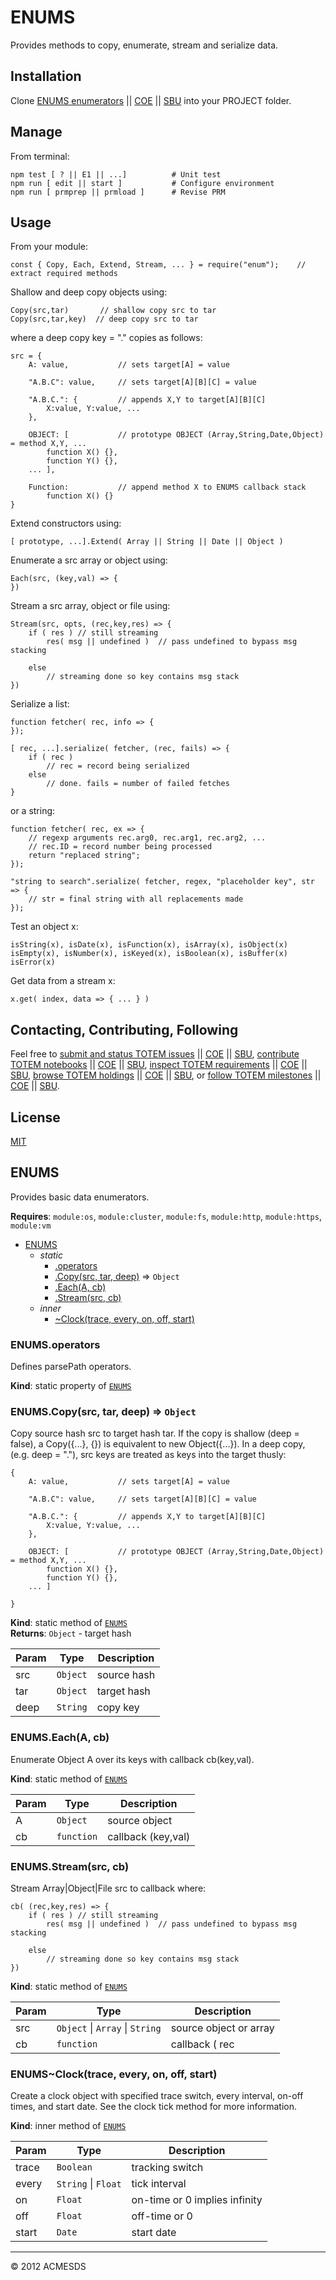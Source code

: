 # ENUMS

Provides methods to copy, enumerate, stream and serialize data.

## Installation

Clone [ENUMS enumerators](https://github.com/totemstan/enum) || [COE](https://sc.appdev.proj.coe/acmesds/enum) || [SBU](https://gitlab.west.nga.ic.gov/acmesds/enum) into your PROJECT folder.  

## Manage 

From terminal:

	npm test [ ? || E1 || ...]			# Unit test
	npm run [ edit || start ]			# Configure environment
	npm run [ prmprep || prmload ]		# Revise PRM

## Usage

From your module:

	const { Copy, Each, Extend, Stream, ... } = require("enum");  	// extract required methods
	
Shallow and deep copy objects using:

	Copy(src,tar)  		// shallow copy src to tar 
	Copy(src,tar,key)  // deep copy src to tar 

where a deep copy key = "." copies as follows:

	src = {
		A: value,			// sets target[A] = value

		"A.B.C": value, 	// sets target[A][B][C] = value

		"A.B.C.": {			// appends X,Y to target[A][B][C]
			X:value, Y:value, ...
		},	

		OBJECT: [ 			// prototype OBJECT (Array,String,Date,Object) = method X,Y, ...
			function X() {}, 
			function Y() {}, 
		... ],

		Function: 			// append method X to ENUMS callback stack
			function X() {}
	}

Extend constructors using:

 	[ prototype, ...].Extend( Array || String || Date || Object )
	
Enumerate a src array or object using:

	Each(src, (key,val) => {
	})

Stream a src array, object or file using:


	Stream(src, opts, (rec,key,res) => {
		if ( res ) // still streaming 
			res( msg || undefined )  // pass undefined to bypass msg stacking

		else 
			// streaming done so key contains msg stack
	})
	
Serialize a list:

	function fetcher( rec, info => { 
	});
	
	[ rec, ...].serialize( fetcher, (rec, fails) => {
		if ( rec ) 
			// rec = record being serialized
		else
			// done. fails = number of failed fetches
	}
	
or a string:

	function fetcher( rec, ex => {
		// regexp arguments rec.arg0, rec.arg1, rec.arg2, ...
		// rec.ID = record number being processed
		return "replaced string";
	});
	
	"string to search".serialize( fetcher, regex, "placeholder key", str => { 
		// str = final string with all replacements made
	});
	
Test an object x:

	isString(x), isDate(x), isFunction(x), isArray(x), isObject(x)
	isEmpty(x), isNumber(x), isKeyed(x), isBoolean(x), isBuffer(x)
	isError(x)

Get data from a stream x:

	x.get( index, data => { ... } )

## Contacting, Contributing, Following

Feel free to [submit and status TOTEM issues](http://totem.zapto.org/issues.view) || [COE](https://totem.west.ile.nga.ic.gov/issues.view) || [SBU](https://totem.nga.mil/issues.view), [contribute TOTEM notebooks](http://totem.zapto.org/shares/notebooks/) || [COE](https://totem.west.ile.nga.ic.gov/shares/notebooks/) || [SBU](https://totem.nga.mil/shares/notebooks/),
[inspect TOTEM requirements](http://totem.zapto.org/reqts.view) || [COE](https://totem.west.ile.nga.ic.gov/reqts.view) || [SBU](https://totem.nga.mil/reqts.view), [browse TOTEM holdings](http://totem.zapto.org/) || [COE](https://totem.west.ile.nga.ic.gov/) || [SBU](https://totem.nga.mil/), 
or [follow TOTEM milestones](http://totem.zapto.org/milestones.view) || [COE](https://totem.west.ile.nga.ic.gov/milestones.view) || [SBU](https://totem.nga.mil/milestones.view).


## License

[MIT](LICENSE)

<a name="module_ENUMS"></a>

## ENUMS
Provides basic data enumerators.

**Requires**: <code>module:os</code>, <code>module:cluster</code>, <code>module:fs</code>, <code>module:http</code>, <code>module:https</code>, <code>module:vm</code>  

* [ENUMS](#module_ENUMS)
    * _static_
        * [.operators](#module_ENUMS.operators)
        * [.Copy(src, tar, deep)](#module_ENUMS.Copy) ⇒ <code>Object</code>
        * [.Each(A, cb)](#module_ENUMS.Each)
        * [.Stream(src, cb)](#module_ENUMS.Stream)
    * _inner_
        * [~Clock(trace, every, on, off, start)](#module_ENUMS..Clock)

<a name="module_ENUMS.operators"></a>

### ENUMS.operators
Defines parsePath operators.

**Kind**: static property of [<code>ENUMS</code>](#module_ENUMS)  
<a name="module_ENUMS.Copy"></a>

### ENUMS.Copy(src, tar, deep) ⇒ <code>Object</code>
Copy source hash src to target hash tar.  If the copy is shallow (deep = false), a 
Copy({...}, {}) is equivalent to new Object({...}).  In a deep copy,
(e.g. deep = "."), src keys are treated as keys into the target thusly:

	{	
		A: value,			// sets target[A] = value

		"A.B.C": value, 	// sets target[A][B][C] = value

		"A.B.C.": {			// appends X,Y to target[A][B][C]
			X:value, Y:value, ...
		},	

		OBJECT: [ 			// prototype OBJECT (Array,String,Date,Object) = method X,Y, ...
			function X() {}, 
			function Y() {}, 
		... ]

	}

**Kind**: static method of [<code>ENUMS</code>](#module_ENUMS)  
**Returns**: <code>Object</code> - target hash  

| Param | Type | Description |
| --- | --- | --- |
| src | <code>Object</code> | source hash |
| tar | <code>Object</code> | target hash |
| deep | <code>String</code> | copy key |

<a name="module_ENUMS.Each"></a>

### ENUMS.Each(A, cb)
Enumerate Object A over its keys with callback cb(key,val).

**Kind**: static method of [<code>ENUMS</code>](#module_ENUMS)  

| Param | Type | Description |
| --- | --- | --- |
| A | <code>Object</code> | source object |
| cb | <code>function</code> | callback (key,val) |

<a name="module_ENUMS.Stream"></a>

### ENUMS.Stream(src, cb)
Stream Array|Object|File src to callback where:

	cb( (rec,key,res) => {
		if ( res ) // still streaming 
			res( msg || undefined )  // pass undefined to bypass msg stacking

		else 
			// streaming done so key contains msg stack
	})

**Kind**: static method of [<code>ENUMS</code>](#module_ENUMS)  

| Param | Type | Description |
| --- | --- | --- |
| src | <code>Object</code> \| <code>Array</code> \| <code>String</code> | source object or array |
| cb | <code>function</code> | callback ( rec || null, key, res ) |

<a name="module_ENUMS..Clock"></a>

### ENUMS~Clock(trace, every, on, off, start)
Create a clock object with specified trace switch, every interval, on-off times, and start date.
See the clock tick method for more information.

**Kind**: inner method of [<code>ENUMS</code>](#module_ENUMS)  

| Param | Type | Description |
| --- | --- | --- |
| trace | <code>Boolean</code> | tracking switch |
| every | <code>String</code> \| <code>Float</code> | tick interval |
| on | <code>Float</code> | on-time or 0 implies infinity |
| off | <code>Float</code> | off-time or 0 |
| start | <code>Date</code> | start date |


* * *

&copy; 2012 ACMESDS
